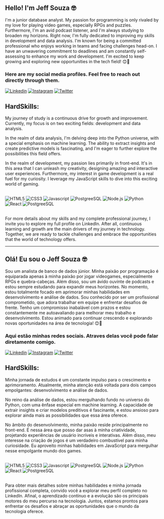 ## Hello! I'm Jeff Souza 🤓

I'm a junior database analyst. My passion for programming is only rivaled by my love for playing video games, especially RPGs and puzzles. Furthermore, I'm an avid podcast listener, and I'm always studying to broaden my horizons. Right now, I'm fully dedicated to improving my skills in development and data analysis. I'm known for being a committed professional who enjoys working in teams and facing challenges head-on. I have an unwavering commitment to deadlines and am constantly self-assessing to enhance my work and development. I'm excited to keep growing and exploring new opportunities in the tech field! 😊🚀

### Here are my social media profiles. Feel free to reach out directly through them.

[![Linkedin](https://img.shields.io/badge/LinkedIn-0077B5?style=for-the-badge&logo=linkedin&logoColor=white)](https://www.linkedin.com/in/jeffsouzaxd)
[![Instagram](https://img.shields.io/badge/Instagram-E4405F?style=for-the-badge&logo=instagram&logoColor=white)](https://instagram.com/jeffsouzaxd?utm_source=qr&igshid=MzNlNGNkZWQ4Mg==)
[![Twitter](https://img.shields.io/badge/Twitter-1DA1F2?style=for-the-badge&logo=twitter&logoColor=white)](https://twitter.com/JeffSouzaXD?t=6-hTO6M8GmsKEecTNLquyQ&s=09)

## HardSkills:

My journey of study is a continuous drive for growth and improvement. Currently, my focus is on two exciting fields: development and data analysis.

In the realm of data analysis, I'm delving deep into the Python universe, with a special emphasis on machine learning. The ability to extract insights and create predictive models is fascinating, and I'm eager to further explore the possibilities this field offers.

In the realm of development, my passion lies primarily in front-end. It's in this area that I can unleash my creativity, designing amazing and interactive user experiences. Furthermore, my interest in game development is a real fuel for my curiosity. I leverage my JavaScript skills to dive into this exciting world of gaming.

<div style = "display: inline_block"></br>
    <img align_item ="center" alt = "HTML5" src = "https://img.shields.io/badge/HTML5-E34F26?style=for-the-badge&logo=html5&logoColor=white"/>
    <img align_item ="center" alt = "CSS3" src = "https://img.shields.io/badge/CSS3-1572B6?style=for-the-badge&logo=css3&logoColor=white"/> 
    <img align_item ="center" alt = "Javascript" src = "https://img.shields.io/badge/JavaScript-F7DF1E?style=for-the-badge&logo=javascript&logoColor=black"/>
    <img align_item ="center" alt = "PostgreeSQL" src = "https://img.shields.io/badge/TypeScript-007ACC?style=for-the-badge&logo=typescript&logoColor=white"/> 
    <img align_item ="center" alt = "Node.js" src = "https://img.shields.io/badge/Node.js-43853D?style=for-the-badge&logo=node.js&logoColor=white"/>
    <img align_item ="center" alt = "Python" src = "https://img.shields.io/badge/Python-3776AB?style=for-the-badge&logo=python&logoColor=white"/>
    <img align_item ="center" alt = "React" src = "https://img.shields.io/badge/React-20232A?style=for-the-badge&logo=react&logoColor=61DAFB"/>
    <img align_item ="center" alt = "PostgreeSQL" src = "https://img.shields.io/badge/PostgreSQL-316192?style=for-the-badge&logo=postgresql&logoColor=white"/> 
</div></br>

For more details about my skills and my complete professional journey, I invite you to explore my full profile on LinkedIn. After all, continuous learning and growth are the main drivers of my journey in technology. Together, we are ready to tackle challenges and embrace the opportunities that the world of technology offers.

----------------------------------------------------------------------------

## Olá! Eu sou o Jeff Souza 🤓

Sou um analista de banco de dados júnior. Minha paixão por programação é equiparada apenas à minha paixão por jogar videogames, especialmente RPGs e quebra-cabeças. Além disso, sou um ávido ouvinte de podcasts e estou sempre estudando para expandir meus horizontes. No momento, estou totalmente focado em aprimorar minhas habilidades em desenvolvimento e análise de dados. Sou conhecido por ser um profissional comprometido, que adora trabalhar em equipe e enfrentar desafios de frente. Tenho um compromisso inabalável com prazos e estou constantemente me autoavaliando para melhorar meu trabalho e desenvolvimento. Estou animado para continuar crescendo e explorando novas oportunidades na área de tecnologia! 😊🚀

### Aqui estão minhas redes sociais. Atraves delas você pode falar diretamente comigo.

[![Linkedin](https://img.shields.io/badge/LinkedIn-0077B5?style=for-the-badge&logo=linkedin&logoColor=white)](https://www.linkedin.com/in/jeffsouzaxd)
[![Instagram](https://img.shields.io/badge/Instagram-E4405F?style=for-the-badge&logo=instagram&logoColor=white)](https://instagram.com/jeffsouzaxd?utm_source=qr&igshid=MzNlNGNkZWQ4Mg==)
[![Twitter](https://img.shields.io/badge/Twitter-1DA1F2?style=for-the-badge&logo=twitter&logoColor=white)](https://twitter.com/JeffSouzaXD?t=6-hTO6M8GmsKEecTNLquyQ&s=09)

## HardSkills:

Minha jornada de estudos é um constante impulso para o crescimento e aprimoramento. Atualmente, minha atenção está voltada para dois campos empolgantes: desenvolvimento e análise de dados.

No reino da análise de dados, estou mergulhando fundo no universo do Python, com uma ênfase especial em machine learning. A capacidade de extrair insights e criar modelos preditivos é fascinante, e estou ansioso para explorar ainda mais as possibilidades que essa área oferece.

No âmbito do desenvolvimento, minha paixão reside principalmente no front-end. É nessa área que posso dar asas à minha criatividade, projetando experiências de usuário incríveis e interativas. Além disso, meu interesse na criação de jogos é um verdadeiro combustível para minha curiosidade. Eu aproveito minhas habilidades em JavaScript para mergulhar nesse empolgante mundo dos games.

<div style = "display: inline_block"></br>
    <img align_item ="center" alt = "HTML5" src = "https://img.shields.io/badge/HTML5-E34F26?style=for-the-badge&logo=html5&logoColor=white"/>
    <img align_item ="center" alt = "CSS3" src = "https://img.shields.io/badge/CSS3-1572B6?style=for-the-badge&logo=css3&logoColor=white"/> 
    <img align_item ="center" alt = "Javascript" src = "https://img.shields.io/badge/JavaScript-F7DF1E?style=for-the-badge&logo=javascript&logoColor=black"/>
    <img align_item ="center" alt = "PostgreeSQL" src = "https://img.shields.io/badge/TypeScript-007ACC?style=for-the-badge&logo=typescript&logoColor=white"/> 
    <img align_item ="center" alt = "Node.js" src = "https://img.shields.io/badge/Node.js-43853D?style=for-the-badge&logo=node.js&logoColor=white"/>
    <img align_item ="center" alt = "Python" src = "https://img.shields.io/badge/Python-3776AB?style=for-the-badge&logo=python&logoColor=white"/>
    <img align_item ="center" alt = "React" src = "https://img.shields.io/badge/React-20232A?style=for-the-badge&logo=react&logoColor=61DAFB"/>
    <img align_item ="center" alt = "PostgreeSQL" src = "https://img.shields.io/badge/PostgreSQL-316192?style=for-the-badge&logo=postgresql&logoColor=white"/> 
</div></br>

Para obter mais detalhes sobre minhas habilidades e minha jornada profissional completa, convido você a explorar meu perfil completo no LinkedIn. Afinal, o aprendizado contínuo e a evolução são os principais motores do meu percurso na tecnologia. Juntos, estamos prontos para enfrentar os desafios e abraçar as oportunidades que o mundo da tecnologia oferece.

